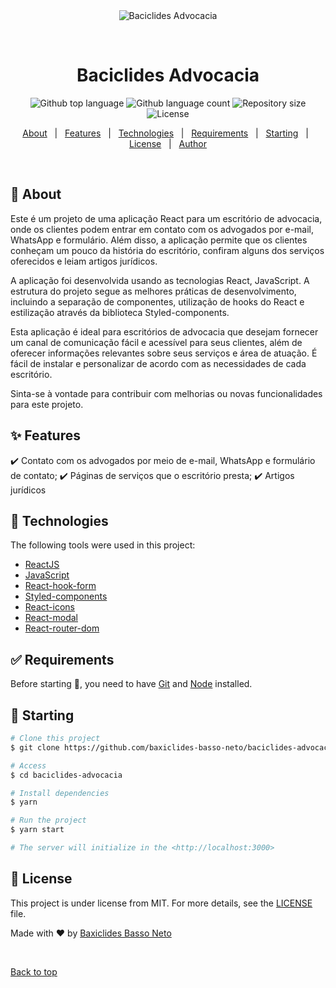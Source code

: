 <div align="center" id="top"> 
  <img src="./.github/app.gif" alt="Baciclides Advocacia" />

&#xa0;

  <!-- <a href="https://baciclidesadvocacia.netlify.app">Demo</a> -->
</div>

<h1 align="center">Baciclides Advocacia</h1>

<p align="center">
  <img alt="Github top language" src="https://img.shields.io/github/languages/top/baxiclides-basso-neto/baciclides-advocacia?color=56BEB8&logo=javascript">

  <img alt="Github language count" src="https://img.shields.io/github/languages/count/baxiclides-basso-neto/baciclides-advocacia?color=56BEB8">

  <img alt="Repository size" src="https://img.shields.io/github/repo-size/baxiclides-basso-neto/baciclides-advocacia?color=56BEB8">

  <img alt="License" src="https://img.shields.io/github/license/baxiclides-basso-neto/baciclides-advocacia?color=56BEB8">

  <!-- <img alt="Github issues" src="https://img.shields.io/github/issues/{{YOUR_GITHUB_USERNAME}}/baciclides-advocacia?color=56BEB8" /> -->

  <!-- <img alt="Github forks" src="https://img.shields.io/github/forks/{{YOUR_GITHUB_USERNAME}}/baciclides-advocacia?color=56BEB8" /> -->

  <!-- <img alt="Github stars" src="https://img.shields.io/github/stars/{{YOUR_GITHUB_USERNAME}}/baciclides-advocacia?color=56BEB8" /> -->
</p>

<!-- Status -->

<p align="center">
  <a href="#dart-about">About</a> &#xa0; | &#xa0; 
  <a href="#sparkles-features">Features</a> &#xa0; | &#xa0;
  <a href="#rocket-technologies">Technologies</a> &#xa0; | &#xa0;
  <a href="#white_check_mark-requirements">Requirements</a> &#xa0; | &#xa0;
  <a href="#checkered_flag-starting">Starting</a> &#xa0; | &#xa0;
  <a href="#memo-license">License</a> &#xa0; | &#xa0;
  <a href="https://github.com/baxiclides-basso-neto" target="_blank">Author</a>
</p>

<br>

## :dart: About

Este é um projeto de uma aplicação React para um escritório de advocacia, onde os clientes podem entrar em contato com os advogados por e-mail, WhatsApp e formulário. Além disso, a aplicação permite que os clientes conheçam um pouco da história do escritório, confiram alguns dos serviços oferecidos e leiam artigos jurídicos.

A aplicação foi desenvolvida usando as tecnologias React, JavaScript. A estrutura do projeto segue as melhores práticas de desenvolvimento, incluindo a separação de componentes, utilização de hooks do React e estilização através da biblioteca Styled-components.

Esta aplicação é ideal para escritórios de advocacia que desejam fornecer um canal de comunicação fácil e acessível para seus clientes, além de oferecer informações relevantes sobre seus serviços e área de atuação. É fácil de instalar e personalizar de acordo com as necessidades de cada escritório.

Sinta-se à vontade para contribuir com melhorias ou novas funcionalidades para este projeto.

## :sparkles: Features

:heavy_check_mark: Contato com os advogados por meio de e-mail, WhatsApp e formulário de contato;
:heavy_check_mark: Páginas de serviços que o escritório presta;
:heavy_check_mark: Artigos jurídicos

## :rocket: Technologies

The following tools were used in this project:

- [ReactJS](https://pt-br.reactjs.org/)
- [JavaScript](https://developer.mozilla.org/en-US/docs/Web/JavaScript)
- [React-hook-form](https://react-hook-form.com/)
- [Styled-components](https://styled-components.com/)
- [React-icons](https://www.npmjs.com/package/react-icons)
- [React-modal](https://www.npmjs.com/package/react-modal)
- [React-router-dom](https://www.npmjs.com/package/react-router-dom)

## :white_check_mark: Requirements

Before starting :checkered_flag:, you need to have [Git](https://git-scm.com) and [Node](https://nodejs.org/en/) installed.

## :checkered_flag: Starting

```bash
# Clone this project
$ git clone https://github.com/baxiclides-basso-neto/baciclides-advocacia

# Access
$ cd baciclides-advocacia

# Install dependencies
$ yarn

# Run the project
$ yarn start

# The server will initialize in the <http://localhost:3000>
```

## :memo: License

This project is under license from MIT. For more details, see the [LICENSE](license) file.

Made with :heart: by <a href="https://github.com/baxiclides-basso-neto" target="_blank">Baxiclides Basso Neto</a>

&#xa0;

<a href="#top">Back to top</a>
